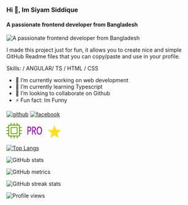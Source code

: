 ### Hi 👋, Im Siyam Siddique
#### A passionate frontend developer from Bangladesh
![A passionate frontend developer from Bangladesh](https://img.freepik.com/premium-photo/desktop-source-code-wallpaper-by-computer-language-with-coding-programming_33771-595.jpg?w=2000)

I made this project just for fun, it allows you to create nice and simple GitHub Readme files that you can copy/paste and use in your profile.

Skills:  / ANGULAR/ TS / HTML / CSS

- 🔭 I’m currently working on web development 
- 🌱 I’m currently learning Typescript 
- 👯 I’m looking to collaborate on Github 
- ⚡ Fun fact: Im Funny 


[<img src='https://cdn.jsdelivr.net/npm/simple-icons@3.0.1/icons/github.svg' alt='github' height='40'>](https://github.com/developersiyam)  [<img src='https://cdn.jsdelivr.net/npm/simple-icons@3.0.1/icons/facebook.svg' alt='facebook' height='40'>](https://www.facebook.com/facebook.com/siam.siddiq.14)  

<a href='https://docs.github.com/en/developers'><img src='https://raw.githubusercontent.com/acervenky/animated-github-badges/master/assets/devbadge.gif' width='40' height='40'></a> <a href='https://github.com/pricing'><img src='https://raw.githubusercontent.com/acervenky/animated-github-badges/master/assets/pro.gif' width='40' height='40'></a> <a href='https://stars.github.com/'><img src='https://raw.githubusercontent.com/acervenky/animated-github-badges/master/assets/starbadge.gif' width='35' height='35'></a> 

[![Top Langs](https://github-readme-stats.vercel.app/api/top-langs/?username=developersiyam)](https://github.com/anuraghazra/github-readme-stats)

![GitHub stats](https://github-readme-stats.vercel.app/api?username=developersiyam&show_icons=true&count_private=true)  

![GitHub metrics](https://metrics.lecoq.io/developersiyam)  

![GitHub streak stats](https://streak-stats.demolab.com/?user=developersiyam)  

![Profile views](https://gpvc.arturio.dev/developersiyam)  

